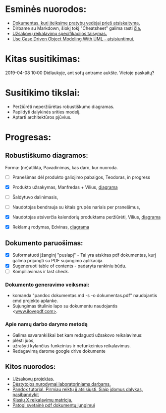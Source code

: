 # Esminės nuorodos:
 - [Dokumentas, kurį įteiksime pratybų vedėjai prieš atsiskaitymą.](https://github.com/Tristanas/PSI2-Food-Bee-Inc/blob/master/Dokumentas.md)
 - Dirbame su Markdown, šiokį tokį "Cheatsheet" galima rasti [čia.](https://github.com/adam-p/markdown-here/wiki/Markdown-Cheatsheet)
 - [Užsakovų reikalavimų specifikacijos taisymas.](https://1drv.ms/w/s!Ao3LSVKqY6TXg8t2cWLC-LfMPbrOEg)
 - [Use Case Driven Object Modeling With UML - atsisiuntimui.](https://www.facebook.com/download/1946693242124404/Book-Eng-02%2520-%2520Use%2520Case%2520Driven%2520Object%2520Modeling%2520with%2520UML%2520-%2520Theory%2520and%2520Practice-%2520Rosenberg.pdf?hash=AcrkpwpSxKHDTMm4)
 
# Kitas susitikimas:
2019-04-08 10:00 Didlaukyje, ant sofų antrame aukšte. Vietoje paskaitų?

# Susitikimo tikslai:
- Peržiūrėti neperžiūrėtas robustiškumo diagramas.
- Papildyti dalykinės srities modelį. 
- Aptarti architektūros pjūvius.

# Progresas:
## Robustiškumo diagramos:
Forma: (ne)atlikta, Pavadinimas, kas daro, kur nuoroda.
- [ ] Pranešimas dėl produkto galiojimo pabaigos, Teodoras, in progress
- [x] Produkto užsakymas, Manfredas + Vilius, [diagrama](https://github.com/Tristanas/PSI2-Food-Bee-Inc/blob/master/Draw.io/Robust-example.html)
- [ ] Šaldytuvo dalinimasis,
- [ ] Naudotojas bendrauja su kitais grupės nariais per pranešimus,
- [x] Naudotojas atsiverčia kalendorių produktams peržiūrėti, Vilius, [diagrama](https://github.com/Tristanas/PSI2-Food-Bee-Inc/blob/master/Nuotraukos/Kalendoriaus-RD.jpg)
- [x] Reklamų rodymas, Edvinas, [diagrama](https://github.com/Tristanas/PSI2-Food-Bee-Inc/blob/Reklamu-Rodymas/Nuotraukos/DamnAds_Robust.png)


## Dokumento paruošimas:
- [x] Suformatuoti įžanginį "puslapį" - Tai yra atskiras pdf dokumentas, kurį galima prijungti su PDF sujungimo aplikacija.
- [x] Sugeneruoti table of contents - padaryta rankiniu būdu.
- [ ] Kompiliavimas ir last check.

### Dokumento generavimo veiksmai:
- komanda "pandoc dokumentas.md -s -o dokumentas.pdf" naudojantis cmd projekto aplanke.
- Sujungimas titulinio lapo su dokumentu naudojantis <www.ilovepdf.com>.

### Apie namų darbo darymo metodą
 - Galima savarankiškai bet kam redaguoti užsakovo reikalavimus:
  - plėsti juos, 
  - užrašyti kylančius funkcinius ir nefunkcinius reikalavimus. 
 - Redagavimą darome google drive dokumente

## Kitos nuorodos:
 - [Užsakovų projektas.](https://drive.google.com/open?id=1F7c-nigbOuU5vRgCNT4K8Lx1ZI1JdOUF)
 - [Dėstytojos nurodymai laboratoriniams darbams.](https://drive.google.com/open?id=0B4VxsfLWjQw2OHQ1SUhOM2RzLUFvNlRVWi1CcUF2eFZSRExJ)
 - [Pandox tutorial. Pirmiau reiktų jį atsisiųsti. Šiaip įdomus dalykas, pasibandykit](http://pandoc.org/getting-started.html)
 - [Klasių X reikalavimų matricja.](https://1drv.ms/x/s!Ao3LSVKqY6TXg8twB339T6ChHotLiQ)
 - [Patogi svetainė pdf dokumentų jungimui](https://www.ilovepdf.com/)
